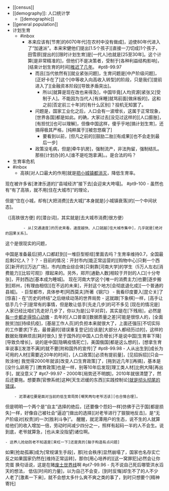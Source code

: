 - [[census]]
- [[demography]]: 人口统计学
    - [[demographic]]
- [[general population]]
- 计划生育
    - #inbox
        - 本来应该有[节育]的6070年代[在农村中没有做成]，迫使80年代进入了“加速派”。本来宋健他们提出[1.5个孩子][直接一刀切成]1个孩子，田雪原[提出的][限时计划生育]是[一代人]也就是[25至30年]。这个计算[是非常精准的]，但他们不是决策者，受制于[各种利益结构影响]，[结束计划生育的时间][推迟了几年](https://www.zhihu.com/question/37009161/answer/2151999483)。 #pt8-99.97
            - 而且[当代依然有][就业紧张问题]，生育问题是[中产阶级问题]，[正好卡在了]这个[中等收入向高收入转型]的阶段，只是我们[提前进入了][金融资本阶段][导致矛盾突出]。
                - 所以[就算是现在改也来得及]，中国毕竟[人均资源]紧张又[受制于人]。不能因为当代人[有床睡]就骂前面[做床板的]，这和之前[否定前三十年]的[有什么区别]？投机无知罢了。
            - 问题是，国家工业化之后，人口会有一波增长，这属于正常现象，[世界各国]都是如此。的确，大家过去[没见过这样的][人口膨胀]，[有担忧][也可以理解]，但像中国这样，傻乎乎地[搞计划生育]，还搞得极其严格，[纯粹属于][被忽悠瘸了]
                - 要看到以前，[但凡之前的][鼓励二胎][有成果][也不会走到最后一步]
            - 政策没毛病，但是[牵牛扒房]，强制流产，非法拘留，强制结扎。那些[计划办]的人[谁不是吃饱拿满]。。是合法的吗？
- 生育率危机
- #inbox
    - 高铁[对人口最大的作用]就是[把小城镇都消灭](https://www.zhihu.com/question/267503173/answer/2152875709)，降低生育率。

现在被许多省[津津乐道的]“县域经济”接下去[会迎来大垮塌]。 #pt9-100
        - 虽然也有“有了高铁，就不用[住在大城市]”的理论，

但是“住在小城，却有[大把消费][去大城]”本身就是[小城镇衰落]的[一个中间状态]。

（[高铁很方便] 的[潜台词]，其实就是[去大城市消费]很方便）


            - 从[交通速度]的历史来看，速度越快、人口就越[往大城市集中]，几乎就是[绝对的因果关系]。

这个是很现实的问题，

中国是准备最后[把人口都赶到][一堆巨型枢纽]里面去吗？生育率维持0.7，全国最后剩2亿人？？？
        - 目前的情况：开封市内[能正常运营的][购物中心]只剩一个西区[新开的][万达广场]，市内[商业综合体]只剩靠[河南大学]的学生（5万人左右[消费能力][比较可观]）撑起来的。另外，郑开[通勤人数]相较于开封的人口[十分夸张]，开封西边[基本成为睡城]。
现在河南大学这个[唯一的消费主力]也要[逐步搬到]郑州，[有理由相信][在不远的未来]，开封这个地方[会彻底退化成][一个普通的县城]。
        - 巨型都市，具体参考[阿西莫夫]所著《钢穴》
        - 我看印度要入[昆仑关]了[惊喜]
    - 在"历史的终结"之后继续动荡的世界局势
        - 这就跟[下象棋]一样，[高手让低手几个子]是常有的事情，但是敢让低手[先走几步]的可不多见
[现在的情况是]人家已经比咱们先走好几步了，你以为是[公平对弈]，其实是在[下残局]，必然是[每一步都走得惊心动魄](https://bbs.saraba1st.com/2b/thread-2001968-4-1.html)
        - 去年的[人口普查][数据质量之差]可能是很惊人的，[全面脱贫]加[持续抗疫]，[基层工作人员]的负担本来就很大了，上面还强压[不切实际的工作要求]下去，最普遍的[错误重复登记]应该是[大部分人都经历过的]，这样的数据处理麻烦且[耗时很久]
至于国外的[中国人口负增长]不是说中国[生育率下降][导致负增长]，说的是中国[隐瞒疫情死亡]，美国俄国[都是这么想的]，[想拿生育率说事][发泄不满]的就不要[附和国外的宣传]了 #pt8-99.98
    - 人从出生到[成长为可用的人材][需要近20年的时间]，[人口政策][必须有提前量]，[见招拆招][只会一败涂地]
我觉得2000年就该[改变人口生育政策]了，[拖到近几年][再搞]，基本是[没什么卵用了]
[教育政策]也是一样，别等10年后发现[理工类人材]比例大降[再出手]，就没意义了 #pt7-99.97
        - 2000年[局势还不明朗]，2010年就很清楚了，然后还要拖。想要靠[官僚系统]这种[天生迟缓的东西][实践控制论][就是彻头彻尾的错误](https://bbs.saraba1st.com/2b/thread-2033472-2-1.html)。


        - 泥潭诸位要是面对当前的低生育局势[嘲笑两句老爷活该][也合情合理]。
但是明明一个两个是“自主”选择的绝后，[还要像个怨妇一样]仿佛于己于国[都是损失]一样，好像自己被社会“逼迫”[做出的选择][对老爷进行了狠狠地反击]，是“无产阶级对[权贵]的一次[胜利斗争]”。
醒醒，就泥潭用户的生态，说不生的人就算给他们的收入增加一倍，劳动时间减少四分之一，照样有起码一半的人不会生。说到底，老爷就算急，[也从来没指望]诸位啊。

    - 这养儿抢劫防老不知道是[来杠一下]还是真的[脑子构造有点问题]
如果[抢劫孤寡]成为[常规谋生手段]，那[社会秩序]显然崩塌了，国家也名存实亡
反之如果国家仍然在[维持正常运转]，那你[用心培养的][这一窝罪犯]必然会让你完蛋
换句话说，这是在赌[废土世界线](https://bbs.saraba1st.com/2b/forum.php?mod=viewthread&tid=1999576&extra=page%3D1%26filter%3Dtypeid%26typeid%3D139&page=5)啊 #pt7-99.96
        - 先不说自己死后哪管洪水滔天的想法，
低估[时间的力量]，以为自己不会变，[到时反悔]却生不了的人不少
人老了[激素一下来]，就不会想太多什么爽不爽之类的事了，到时只想要个[精神寄托]
